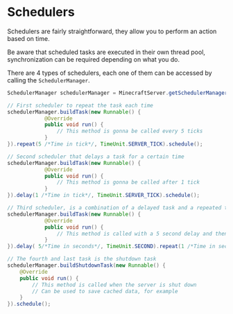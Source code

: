 # Schedulers

Schedulers are fairly straightforward, they allow you to perform an action based on time.

Be aware that scheduled tasks are executed in their own thread pool, synchronization can be required depending on what you do.

There are 4 types of schedulers, each one of them can be accessed by calling the `SchedulerManager`.

```java
SchedulerManager schedulerManager = MinecraftServer.getSchedulerManager();

// First scheduler to repeat the task each time
schedulerManager.buildTask(new Runnable() {
            @Override
            public void run() {
                // This method is gonna be called every 5 ticks
            }
}).repeat(5 /*Time in tick*/, TimeUnit.SERVER_TICK).schedule();

// Second scheduler that delays a task for a certain time
schedulerManager.buildTask(new Runnable() {
            @Override
            public void run() {
                // This method is gonna be called after 1 tick
            }
}).delay(1 /*Time in tick*/, TimeUnit.SERVER_TICK).schedule();

// Third scheduler, is a combination of a delayed task and a repeated task
schedulerManager.buildTask(new Runnable() {
            @Override
            public void run() {
                // This method is called with a 5 second delay and then called every 1 second.
            }
}).delay( 5/*Time in seconds*/, TimeUnit.SECOND).repeat(1 /*Time in seconds*/, TimeUnit.SECOND).schedule();

// The fourth and last task is the shutdown task
schedulerManager.buildShutdownTask(new Runnable() {
    @Override
    public void run() {
        // This method is called when the server is shut down
        // Can be used to save cached data, for example
    }
}).schedule();
```
